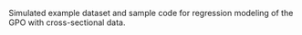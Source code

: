 Simulated example dataset and sample code for regression modeling of the GPO with cross-sectional data.
